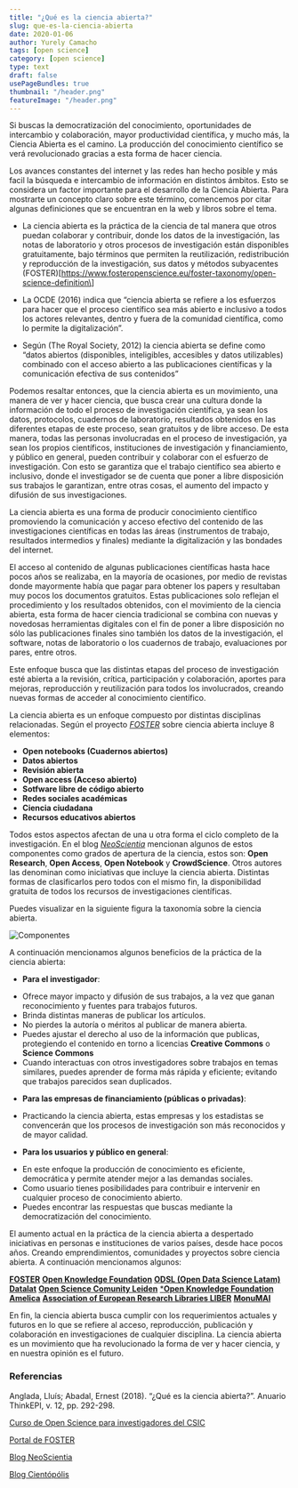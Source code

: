 ```yaml
---
title: "¿Qué es la ciencia abierta?"
slug: que-es-la-ciencia-abierta
date: 2020-01-06
author: Yurely Camacho
tags: [open science]
category: [open science]
type: text
draft: false
usePageBundles: true
thumbnail: "/header.png"
featureImage: "/header.png"
---
```



<!-- # ¿Qué es la ciencia abierta? -->



Si buscas la democratización del conocimiento, oportunidades de
intercambio y colaboración, mayor productividad científica, y mucho
más, la Ciencia Abierta es el camino. La producción del
conocimiento científico se verá revolucionado gracias a esta forma
de hacer ciencia.

<!-- TEASER_END -->

Los avances constantes del internet y las redes han hecho posible y
más facil la búsqueda e intercambio de información en distintos
ámbitos. Esto se considera un factor importante para el desarrollo de
la Ciencia Abierta. Para mostrarte un concepto claro sobre este
término, comencemos por citar algunas definiciones que se encuentran
en la web y libros sobre el tema.

- La ciencia abierta es la práctica de la ciencia de tal manera que
  otros puedan colaborar y contribuir, donde los datos de la
  investigación, las notas de laboratorio y otros procesos de
  investigación están disponibles gratuitamente, bajo términos que
  permiten la reutilización, redistribución y reproducción de la
  investigación, sus datos y métodos subyacentes
  (FOSTER)\[https://www.fosteropenscience.eu/foster-taxonomy/open-science-definition\]

- La OCDE (2016) indica que “ciencia abierta se refiere a los esfuerzos
  para hacer que el proceso científico sea más abierto e inclusivo a
  todos los actores relevantes, dentro y fuera de la comunidad
  científica, como lo permite la digitalización”.

- Según (The Royal Society, 2012) la ciencia abierta se define como
  “datos abiertos (disponibles, inteligibles, accesibles y datos
  utilizables) combinado con el acceso abierto a las publicaciones
  científicas y la comunicación efectiva de sus contenidos”

Podemos resaltar entonces, que la ciencia abierta es un movimiento, una
manera de ver y hacer ciencia, que busca crear una cultura donde la
información de todo el proceso de investigación científica, ya sean
los datos, protocolos, cuadernos de laboratorio, resultados obtenidos
en las diferentes etapas de este proceso, sean gratuitos y de libre
acceso. De esta manera, todas las personas involucradas en el proceso
de investigación, ya sean los propios científicos, instituciones de
investigación y financiamiento, y público en general, pueden
contribuir y colaborar con el esfuerzo de investigación. Con esto se
garantiza que el trabajo científico sea abierto e inclusivo, donde el
investigador se de cuenta que poner a libre disposición sus trabajos
le garantizan, entre otras cosas, el aumento del impacto y difusión de
sus investigaciones.

La ciencia abierta es una forma de producir conocimiento científico
promoviendo la comunicación y acceso efectivo del contenido de las
investigaciones científicas en todas las áreas (instrumentos de
trabajo, resultados intermedios y finales) mediante la digitalización
y las bondades del internet.

El acceso al contenido de algunas publicaciones científicas hasta hace
pocos años se realizaba, en la mayoría de ocasiones, por medio de
revistas donde mayormente había que pagar para obtener los papers y
resultaban muy pocos los documentos gratuitos. Estas publicaciones
solo reflejan el procedimiento y los resultados obtenidos, con el
movimiento de la ciencia abierta, esta forma de hacer ciencia
tradicional se combina con nuevas y novedosas herramientas digitales
con el fin de poner a libre disposición no sólo las publicaciones
finales sino también los datos de la investigación, el software, notas
de laboratorio o los cuadernos de trabajo, evaluaciones por pares, entre
otros.

Este enfoque busca que las distintas etapas del proceso de
investigación esté abierta a la revisión, crítica, participación y
colaboración, aportes para mejoras, reproducción y reutilización para
todos los involucrados, creando nuevas formas de acceder al
conocimiento científico.

La ciencia abierta es un enfoque compuesto por distintas disciplinas
relacionadas. Según el proyecto
[*FOSTER*](https://www.fosteropenscience.eu/) sobre ciencia abierta
incluye 8 elementos:

- **Open notebooks (Cuadernos abiertos)**
- **Datos abiertos**
- **Revisión abierta**
- **Open access (Acceso abierto)**
- **Sotfware libre de código abierto**
- **Redes sociales académicas**
- **Ciencia ciudadana**
- **Recursos educativos abiertos**

Todos estos aspectos afectan de una u otra forma el ciclo completo de
la investigación. En el blog [*NeoScientia*](https://neoscientia.com/ciencia-abierta/) mencionan
algunos de estos componentes como grados de apertura de la ciencia,
estos son: **Open Research**, **Open Access**, **Open Notebook** y
**CrowdScience**. Otros autores las denominan como iniciativas que
incluye la ciencia abierta. Distintas formas de clasificarlos pero
todos con el mismo fin, la disponibilidad gratuita de todos los
recursos de investigaciones científicas.

Puedes visualizar en la siguiente figura la taxonomía sobre la ciencia
abierta.

![Componentes](img/componentes.png)

A continuación mencionamos algunos beneficios de la práctica de la ciencia abierta:

- **Para el investigador**:

* Ofrece mayor impacto y difusión de sus trabajos, a la vez que ganan
  reconocimiento y fuentes para trabajos futuros.
* Brinda distintas maneras de publicar los artículos.
* No pierdes la autoría o méritos al publicar de manera abierta.
* Puedes ajustar el derecho al uso de la información que publicas,
  protegiendo el contenido en torno a licencias **Creative Commons** o
  **Science Commons**
* Cuando interactuas con otros investigadores sobre trabajos en temas
  similares, puedes aprender de forma más rápida y eficiente; evitando
  que trabajos parecidos sean duplicados.

- **Para las empresas de financiamiento (públicas o privadas)**:

* Practicando la ciencia abierta, estas empresas y los estadistas se
  convencerán que los procesos de investigación son más reconocidos y
  de mayor calidad.

- **Para los usuarios y público en general**:

* En este enfoque la producción de conocimiento es eficiente,
  democrática y permite atender mejor a las demandas
  sociales.
* Como usuario tienes posibilidades para contribuir e intervenir en
  cualquier proceso de conocimiento abierto.
* Puedes encontrar las respuestas que buscas mediante la
  democratización del conocimiento.

El aumento actual en la práctica de la ciencia abierta a despertado
iniciativas en personas e instituciones de varios países, desde hace
pocos años. Creando emprendimientos, comunidades y proyectos sobre
ciencia abierta. A continuación mencionamos algunos:

[**FOSTER**](https://www.fosteropenscience.eu/)
[**Open Knowledge Foundation**](https://okfn.org/)
[**ODSL (Open Data Science Latam)**](https://www.odsla.org/)
[**Datalat**](https://www.datalat.org/)
[**Open Science Comunity Leiden**](https://www.universiteitleiden.nl/open-science-community-leiden)
[\***Open Knowledge Foundation**](https://okfn.org/)
[**Amelica**](http://amelica.org/)
[**Association of European Research Libraries LIBER**](https://libereurope.eu/)
[**MonuMAI**](https://*monumai.ugr.es/proyecto)

En fin, la ciencia abierta busca cumplir con los requerimientos
actuales y futuros en lo que se refiere al acceso, reproducción,
publicación y colaboración en investigaciones de cualquier disciplina.
La ciencia abierta es un movimiento que ha revolucionado la forma de
ver y hacer ciencia, y en nuestra opinión es el futuro.

### Referencias

Anglada, Lluís; Abadal, Ernest (2018). “¿Qué es la ciencia abierta?”. Anuario ThinkEPI, v. 12, pp.
292-298.

[Curso de Open Science para investigadores del CSIC](https://digital.csic.es/bitstream/10261/171854/1/Curso_Open_science_2018_DIGITALCSIC.pdf)

[Portal de FOSTER](https://www.fosteropenscience.eu/)

[Blog NeoScientia](https://neoscientia.com/ciencia-abierta/)

[Blog Cientópólis](https://www.cientopolis.org/ciencia-abierta/)
